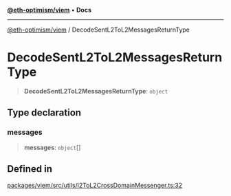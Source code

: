 [**@eth-optimism/viem**](../README.md) • **Docs**

***

[@eth-optimism/viem](../README.md) / DecodeSentL2ToL2MessagesReturnType

# DecodeSentL2ToL2MessagesReturnType

> **DecodeSentL2ToL2MessagesReturnType**: `object`

## Type declaration

### messages

> **messages**: `object`[]

## Defined in

[packages/viem/src/utils/l2ToL2CrossDomainMessenger.ts:32](https://github.com/ethereum-optimism/ecosystem/blob/c6de7f1b878b611a9ec2ae09ccf5f2ca7cfa2bce/packages/viem/src/utils/l2ToL2CrossDomainMessenger.ts#L32)
